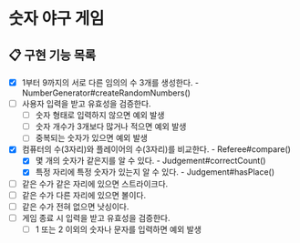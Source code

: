 # 숫자 야구 게임

## 📋 구현 기능 목록

- [x] 1부터 9까지의 서로 다른 임의의 수 3개를 생성한다. - NumberGenerator#createRandomNumbers()
- [ ] 사용자 입력을 받고 유효성을 검증한다.
  - [ ] 숫자 형태로 입력하지 않으면 예외 발생
  - [ ] 숫자 개수가 3개보다 많거나 적으면 예외 발생
  - [ ] 중복되는 숫자가 있으면 예외 발생
- [x] 컴퓨터의 수(3자리)와 플레이어의 수(3자리)를 비교한다. - Referee#compare()
  - [x] 몇 개의 숫자가 같은지를 알 수 있다. - Judgement#correctCount()
  - [x] 특정 자리에 특정 숫자가 있는지 알 수 있다. - Judgement#hasPlace()
- [ ] 같은 수가 같은 자리에 있으면 스트라이크다.
- [ ] 같은 수가 다른 자리에 있으면 볼이다.
- [ ] 같은 수가 전혀 없으면 낫싱이다.
- [ ] 게임 종료 시 입력을 받고 유효성을 검증한다.
  - [ ] 1 또는 2 이외의 숫자나 문자를 입력하면 예외 발생